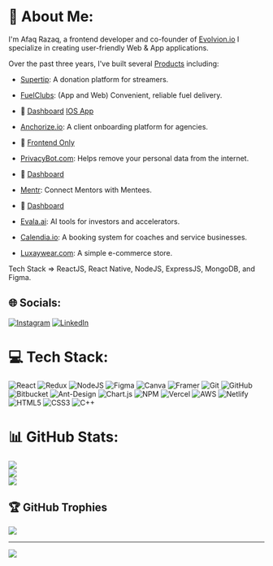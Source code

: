 # 💫 About Me:
I'm Afaq Razaq, a frontend developer and co-founder of [Evolvion.io](https://evolvion.io) I specialize in creating user-friendly Web & App applications.

Over the past three years, I've built several [Products](https://www.evolvion.io/portfolio) including:

- [Supertip](https://supertip-gg.vercel.app/): A donation platform for streamers.

- [FuelClubs](https://www.fuelclubs.com/): (App and Web) Convenient, reliable fuel delivery.
- 🔗 [Dashboard](https://fuel-clubs.vercel.app/) [IOS App](https://apps.apple.com/us/app/fuelclubs/id6753362541)

- [Anchorize.io](https://anchorize.io): A client onboarding platform for agencies.
- 🔗 [Frontend Only](https://anchorize.vercel.app)
  
- [PrivacyBot.com](https://privacybot.com): Helps remove your personal data from the internet.
- 🔗 [Dashboard](https://privacybot.vercel.app/)
 
- [Mentr](https://www.joinmentr.com/): Connect Mentors with Mentees.
- 🔗 [Dashboard](https://mentr-rho.vercel.app/)

- [Evala.ai](https://evala.ai): AI tools for investors and accelerators.
- [Calendia.io](https://calendia.io): A booking system for coaches and service businesses.
- [Luxaywear.com](https://luxaywear.com): A simple e-commerce store.

Tech Stack => ReactJS, React Native, NodeJS, ExpressJS, MongoDB, and Figma.

## 🌐 Socials:
[![Instagram](https://img.shields.io/badge/Instagram-%23E4405F.svg?logo=Instagram&logoColor=white)](https://instagram.com/xyzafaq) [![LinkedIn](https://img.shields.io/badge/LinkedIn-%230077B5.svg?logo=linkedin&logoColor=white)](https://linkedin.com/in/afaq-razaq-23aaa7317) 

# 💻 Tech Stack:
![React](https://img.shields.io/badge/react-%2320232a.svg?style=for-the-badge&logo=react&logoColor=%2361DAFB) ![Redux](https://img.shields.io/badge/redux-%23593d88.svg?style=for-the-badge&logo=redux&logoColor=white) ![NodeJS](https://img.shields.io/badge/node.js-6DA55F?style=for-the-badge&logo=node.js&logoColor=white) ![Figma](https://img.shields.io/badge/figma-%23F24E1E.svg?style=for-the-badge&logo=figma&logoColor=white) ![Canva](https://img.shields.io/badge/Canva-%2300C4CC.svg?style=for-the-badge&logo=Canva&logoColor=white) ![Framer](https://img.shields.io/badge/Framer-black?style=for-the-badge&logo=framer&logoColor=blue) ![Git](https://img.shields.io/badge/git-%23F05033.svg?style=for-the-badge&logo=git&logoColor=white) ![GitHub](https://img.shields.io/badge/github-%23121011.svg?style=for-the-badge&logo=github&logoColor=white) ![Bitbucket](https://img.shields.io/badge/bitbucket-%230047B3.svg?style=for-the-badge&logo=bitbucket&logoColor=white) ![Ant-Design](https://img.shields.io/badge/-AntDesign-%230170FE?style=for-the-badge&logo=ant-design&logoColor=white) ![Chart.js](https://img.shields.io/badge/chart.js-F5788D.svg?style=for-the-badge&logo=chart.js&logoColor=white) ![NPM](https://img.shields.io/badge/NPM-%23CB3837.svg?style=for-the-badge&logo=npm&logoColor=white) ![Vercel](https://img.shields.io/badge/vercel-%23000000.svg?style=for-the-badge&logo=vercel&logoColor=white) ![AWS](https://img.shields.io/badge/AWS-%23FF9900.svg?style=for-the-badge&logo=amazon-aws&logoColor=white) ![Netlify](https://img.shields.io/badge/netlify-%23000000.svg?style=for-the-badge&logo=netlify&logoColor=#00C7B7) ![HTML5](https://img.shields.io/badge/html5-%23E34F26.svg?style=for-the-badge&logo=html5&logoColor=white) ![CSS3](https://img.shields.io/badge/css3-%231572B6.svg?style=for-the-badge&logo=css3&logoColor=white) ![C++](https://img.shields.io/badge/c++-%2300599C.svg?style=for-the-badge&logo=c%2B%2B&logoColor=white)
# 📊 GitHub Stats:
![](https://github-readme-stats.vercel.app/api?username=xyzafaq&theme=radical&hide_border=false&include_all_commits=false&count_private=true)<br/>
![](https://github-readme-streak-stats.herokuapp.com/?user=xyzafaq&theme=radical&hide_border=false)<br/>
![](https://github-readme-stats.vercel.app/api/top-langs/?username=xyzafaq&theme=radical&hide_border=false&include_all_commits=false&count_private=true&layout=compact)

## 🏆 GitHub Trophies
![](https://github-profile-trophy.vercel.app/?username=xyzafaq&theme=radical&no-frame=false&no-bg=true&margin-w=4)

---
[![](https://visitcount.itsvg.in/api?id=xyzafaq&icon=0&color=0)](https://visitcount.itsvg.in)

<!-- Proudly created with GPRM ( https://gprm.itsvg.in ) -->
